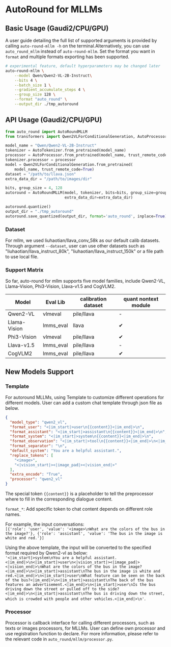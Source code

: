 # AutoRound for MLLMs

## Basic Usage (Gaudi2/CPU/GPU)

A user guide detailing the full list of supported arguments is provided by calling ```auto-round-mllm -h``` on the
terminal.Alternatively, you can use ```auto_round_mllm``` instead of ```auto-round-mllm```. Set the format you want
in `format` and
multiple formats exporting has been supported.

```bash
# experimental feature, default hyperparameters may be changed later
auto—round-mllm \
    --model Qwen/Qwen2-VL-2B-Instruct\
    --bits 4 \
    --batch_size 1 \
    --gradient_accumulate_steps 4 \
    --group_size 128 \
    --format "auto_round" \
    --output_dir ./tmp_autoround
```

## API Usage (Gaudi2/CPU/GPU)

```python
from auto_round import AutoRoundMLLM
from transformers import Qwen2VLForConditionalGeneration, AutoProcessor, AutoTokenizer

model_name = "Qwen/Qwen2-VL-2B-Instruct"
tokenizer = AutoTokenizer.from_pretrained(model_name)
processor = AutoProcessor.from_pretrained(model_name, trust_remote_code=trust_remote_code)
tokenizer.processor = processor
model = Qwen2VLForConditionalGeneration.from_pretrained(
    model_name, trust_remote_code=True)
dataset = "/path/to/llava.json"
extra_data_dir = "/path/to/images/dir"

bits, group_size = 4, 128
autoround = AutoRoundMLLM(model, tokenizer, bits=bits, group_size=group_size, dataset=dataset,
                          extra_data_dir=extra_data_dir)

autoround.quantize()
output_dir = "./tmp_autoround"
autoround.save_quantized(output_dir, format='auto_round', inplace=True)
```

### Dataset

For mllm, we used liuhaotian/llava_conv_58k as our default calib datasets. Through argument ```--dataset```, user can
use other datasets such as "liuhaotian/llava_instruct_80k", "liuhaotian/llava_instruct_150k" or a file path to use local
file.

### Support Matrix

So far, auto-round for mllm supports five model families, include Qwen2-VL, Llama-Vision, Phi3-Vision, Llava-v1.5 and
CogVLM2.

| Model        | Eval Lib  | calibration dataset | quant nontext module |
|--------------|-----------|---------------------|----------------------|
| Qwen2-VL     | vlmeval   | pile/llava          | -                    |
| Llama-Vision | lmms_eval | llava               | ✔                    |
| Phi3-Vision  | vlmeval   | pile/llava          | ✔                    |
| Llava-v1.5   | lmms_eval | pile/llava          | -                    |
| CogVLM2      | lmms_eval | pile/llava          | ✔                    |

## New Models Support

### Template

For autoround MLLMs, using Template to customize different operations for different models. User can add a custom chat
template through json file as below.

```json
{
  "model_type": "qwen2_vl",
  "format_user": "<|im_start|>user\n{{content}}<|im_end|>\n",
  "format_assistant": "<|im_start|>assistant\n{{content}}<|im_end|>\n",
  "format_system": "<|im_start|>system\n{{content}}<|im_end|>\n",
  "format_observation": "<|im_start|>tool\n{{content}}<|im_end|>\n<|im_start|>assistant\n",
  "format_separator": "\n",
  "default_system": "You are a helpful assistant.",
  "replace_tokens": [
    "<image>",
    "<|vision_start|><|image_pad|><|vision_end|>"
  ],
  "extra_encode": "True",
  "processor": "qwen2_vl"
}
```

The special token ```{{content}}``` is a placeholder to tell the preprocessor where to fill in the corresponding
dialogue content.

```format_*```: Add specific token to chat content depends on different role names.

For example, the input conversations:<br>
```[{'role': 'user', 'value': '<image>\nWhat are the colors of the bus in the image?'}, {'role': 'assistant', 'value': 'The bus in the image is white and red.'}]```

Using the above template, the input will be converted to the specified format required by Qwen2-vl as below: <br>
```'<|im_start|>system\nYou are a helpful assistant.<|im_end|>\n<|im_start|>user\n<|vision_start|><|image_pad|><|vision_end|>\nWhat are the colors of the bus in the image?<|im_end|>\n<|im_start|>assistant\nThe bus in the image is white and red.<|im_end|>\n<|im_start|>user\nWhat feature can be seen on the back of the bus?<|im_end|>\n<|im_start|>assistant\nThe back of the bus features an advertisement.<|im_end|>\n<|im_start|>user\nIs the bus driving down the street or pulled off to the side?<|im_end|>\n<|im_start|>assistant\nThe bus is driving down the street, which is crowded with people and other vehicles.<|im_end|>\n'```.

### Processor

Processor is callback interface for calling different processors, such as texts or images processors, for MLLMs. User
can define own processor and use registration function to declare. For more information, please refer to the relevant
code in ```auto_round/mllm/processor.py```.
